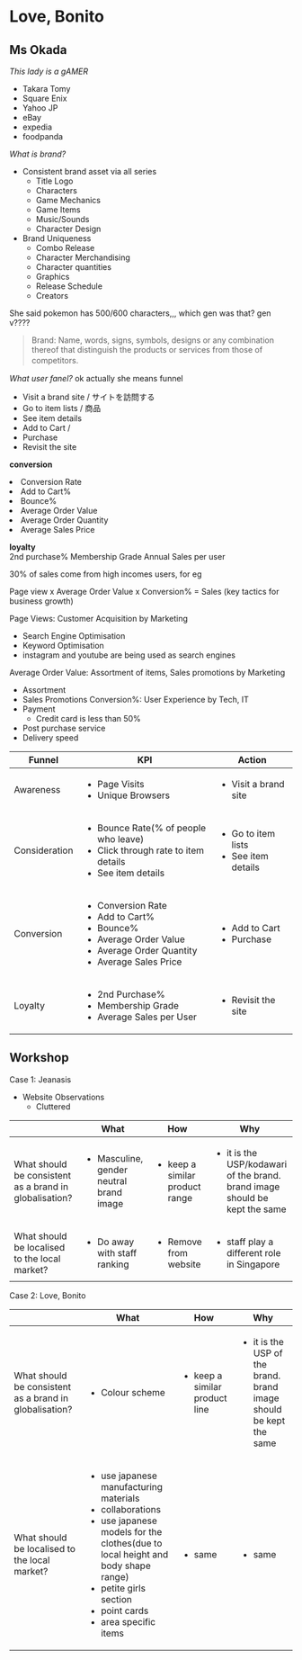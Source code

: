 # Love, Bonito
## Ms Okada
<i>This lady is a gAMER</i>

- Takara Tomy
- Square Enix
- Yahoo JP
- eBay
- expedia
- foodpanda

<i>What is brand?</i>

- Consistent brand asset via all series
  - Title Logo
  - Characters
  - Game Mechanics
  - Game Items
  - Music/Sounds
  - Character Design
- Brand Uniqueness
  - Combo Release
  - Character Merchandising
  - Character quantities
  - Graphics
  - Release Schedule
  - Creators

She said pokemon has 500/600 characters,,, which gen was that? gen v????  

> Brand: Name, words, signs, symbols, designs or any combination thereof that distinguish the products or services from those of competitors.　　

<i>What user fanel?</i>
ok actually she means funnel

- Visit a brand site / サイトを訪問する
- Go to item lists / 商品
- See item details
- Add to Cart / 
- Purchase
- Revisit the site

<b>conversion</b>  
<li>Conversion Rate</li>
<li>Add to Cart%</li>
<li>Bounce%</li>
<li>Average Order Value</li>
<li>Average Order Quantity</li>
<li>Average Sales Price</li>


<b>loyalty</b>  
2nd purchase%
Membership Grade
Annual Sales per user


30% of sales come from high incomes users, for eg

Page view x Average Order Value x Conversion% = Sales (key tactics for business growth)

Page Views: Customer Acquisition by Marketing  
- Search Engine Optimisation
- Keyword Optimisation
- instagram and youtube are being used as search engines


Average Order Value: Assortment of items, Sales promotions  by Marketing
-  Assortment
-  Sales Promotions
Conversion%: User Experience  by Tech, IT
- Payment
  - Credit card is less than 50%
- Post purchase service
- Delivery speed

|Funnel|KPI|Action|
|---|---|---|
|Awareness|<ul><li>Page Visits</li><li>Unique Browsers</li></ul>|<ul><li>Visit a brand site</li></ul>|
Consideration|<ul><li>Bounce Rate(% of people who leave)</li><li>Click through rate to item details</li><li>See item details</li></ul>|<ul><li>Go to item lists</li><li>See item details</li></ul>|
|Conversion|<ul><li>Conversion Rate</li><li>Add to Cart%</li><li>Bounce%</li><li>Average Order Value</li><li>Average Order Quantity</li><li>Average Sales Price</li></ul>|<ul><li>Add to Cart</li><li>Purchase</li>|
|Loyalty|<ul><li>2nd Purchase%</li><li>Membership Grade</li><li>Average Sales per User</li></ul>|<ul><li>Revisit the site</li></ul>|


## Workshop
Case 1: Jeanasis  
- Website Observations
  - Cluttered

||What|How|Why|
|-|-|-|-|
|What should be consistent as a brand in globalisation?|<ul><li>Masculine, gender neutral brand image</li></ul>|<ul><li>keep a similar product range</li></ul>|<ul><li>it is the USP/kodawari of the brand. brand image should be kept the same</li></ul>|
|What should be localised to the local market?|<ul><li>Do away with staff ranking</li></ul>|<ul><li>Remove from website</li></ul>|<ul><li>staff play a different role in Singapore</li></ul>|

Case 2: Love, Bonito

||What|How|Why|
|-|-|-|-|
|What should be consistent as a brand in globalisation?|<ul><li>Colour scheme</li></ul>|<ul><li>keep a similar product line</li></ul>|<ul><li>it is the USP of the brand. brand image should be kept the same</li></ul>|
|What should be localised to the local market?|<ul><li>use japanese manufacturing materials</li><li>collaborations</li><li>use japanese models for the clothes(due to local height and body shape range)</li><li>petite girls section</li><li>point cards</li><li>area specific items</li></ul>|<ul><li>same</li></ul>|<ul><li>same</li></ul>|

